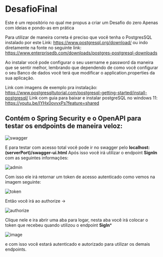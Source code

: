 # DesafioFinal

Este é um repositório no qual me propus a criar um Desafio do zero
Apenas com ideias e pondo-as em prática

Para utilizar de maneira correta é preciso que você tenha o PostgresSQL instalado por este Link: https://www.postgresql.org/download/
ou indo diretamente na fonte no seguinte link: https://www.enterprisedb.com/downloads/postgres-postgresql-downloads

Ao instalar você pode configurar o seu username e password da maneira que se sentir melhor, lembrando que dependendo de como você configurar o seu Banco de dados você terá que modificar o application.properties da sua aplicação.

Link com imagens de exemplo pra instalação: https://www.postgresqltutorial.com/postgresql-getting-started/install-postgresql/
Link com guia para baixar e instalar postgreSQL no windows 11: https://youtu.be/IYHx0ovvxPs?feature=shared

## Contém o Spring Security e o OpenAPI para testar os endpoints de maneira veloz:

![swagger](https://github.com/DenyWild/DesafioFinal/assets/78888162/058229eb-5244-4f1f-8ff2-8bcfef0b0e46)

E para testar com acesso total você pode ir no swagger pelo **localhost:(serverPort)/swagger-ui.html**
Após isso você irá utilizar o endpoint **SignIn** com as seguintes informações:

![admin](https://github.com/DenyWild/DesafioFinal/assets/78888162/75f9a5d9-071e-4438-b067-a9d892804e1e)


Com isso ele irá retornar um token de acesso autenticado como vemos na imagem seguinte:

![token](https://github.com/DenyWild/DesafioFinal/assets/78888162/e186e3b3-7102-4587-93fc-9d445458368e)


Então você irá ao authorize ->

![authorize](https://github.com/DenyWild/DesafioFinal/assets/78888162/45721018-f199-4154-8aca-014239cd5639)


Clique nele e ira abrir uma aba para logar, nesta aba você irá colocar o token que recebeu quando utilizou o endpoint **SigIn***

![image](https://github.com/DenyWild/DesafioFinal/assets/78888162/fc53fb42-b592-481f-81fd-030039d3a293)


e com isso você estará autenticado e autorizado para utilizar os demais endpoints.







